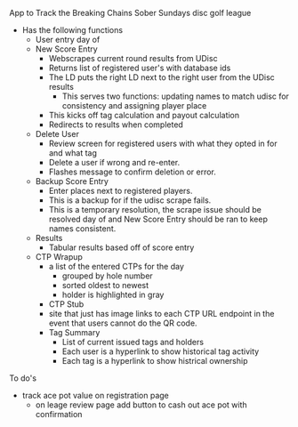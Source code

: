 App to Track the Breaking Chains Sober Sundays disc golf league

* Has the following functions
  * User entry day of
  * New Score Entry
    * Webscrapes current round results from UDisc
    * Returns list of registered user's with database ids
    * The LD puts the right LD next to the right user from the UDisc results
      * This serves two functions: updating names to match udisc for consistency and assigning player place
    * This kicks off tag calculation and payout calculation
    * Redirects to results when completed
  * Delete User
    * Review screen for registered users with what they opted in for and what tag
    * Delete a user if wrong and re-enter.
    * Flashes message to confirm deletion or error.
  * Backup Score Entry
    * Enter places next to registered players.
    * This is a backup for if the udisc scrape fails.
    * This is a temporary resolution, the scrape issue should be resolved day of and New Score Entry should be ran to keep names consistent.
  * Results
     * Tabular results based off of score entry
  * CTP Wrapup
    * a list of the entered CTPs for the day
      * grouped by hole number
      * sorted oldest to newest
      * holder is highlighted in gray
    *  CTP Stub
      * site that just has image links to each CTP URL endpoint in the event that users cannot do the QR code.
    * Tag Summary
      * List of current issued tags and holders
      * Each user is a hyperlink to show historical tag activity
      * Each tag is a hyperlink to show histrical ownership 
   
  
   

 To do's
  * track ace pot value on registration page
    * on leage review page add button to cash out ace pot with confirmation
   

